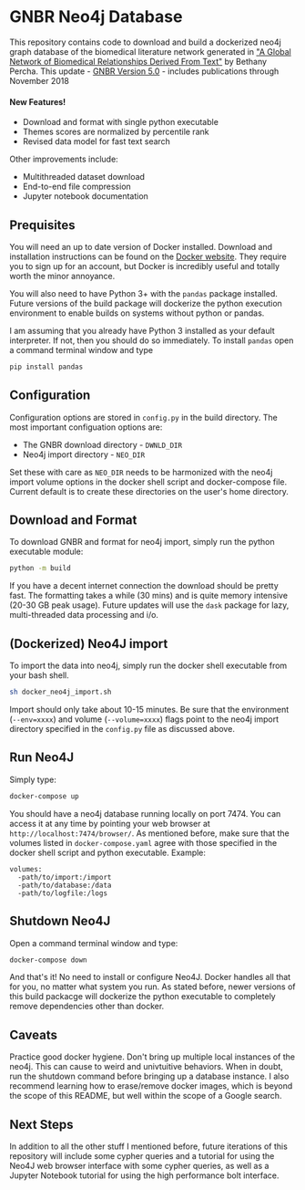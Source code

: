 # GNBR Neo4j Database

This repository contains code to download and build a dockerized neo4j graph database of the biomedical literature network generated in ["A Global Network of Biomedical Relationships Derived From Text"](https://dx.doi.org/2010.1093/bioinformatics/bty114) by Bethany Percha.  This update - [GNBR Version 5.0](https://zenodo.org/record/1495808) - includes publications through November 2018

#### New Features!

  - Download and format with single python executable
  - Themes scores are normalized by percentile rank
  - Revised data model for fast text search

Other improvements include:
  - Multithreaded dataset download
  - End-to-end file compression
  - Jupyter notebook documentation

## Prequisites
You will need an up to date version of Docker installed.  Download and installation instructions can be found on the [Docker website](https://docs.docker.com/install/).  They require you to sign up for an account, but Docker is incredibly useful and totally worth the minor annoyance.

You will also need to have Python 3+ with the `pandas` package installed.  Future versions of the build package will dockerize the python execution environment to  enable builds on systems without python or pandas.

I am assuming that you already have Python 3 installed as your default interpreter.  If not, then you should do so immediately.  To install `pandas` open a command terminal window and type 
```python
pip install pandas
```

## Configuration
Configuration options are stored in `config.py` in the build directory.  The most important configuation options are:
 - The GNBR download directory - `DWNLD_DIR`
 - Neo4j import directory - `NEO_DIR`

Set these with care as `NEO_DIR` needs to be harmonized with the neo4j import volume options in the docker shell script and docker-compose file.  Current default is to create these directories on the user's home directory.

## Download and Format
To download GNBR and format for neo4j import, simply run the python executable module:
```bash
python -m build
```
If you have a decent internet connection the download should be pretty fast.  The formatting takes a while (30 mins) and is quite memory intensive (20-30 GB peak usage).  Future updates will use the `dask` package for lazy, multi-threaded data processing and i/o.
## (Dockerized) Neo4J import
To import the data into neo4j, simply run the docker shell executable from your bash shell.
```bash
sh docker_neo4j_import.sh
```
Import should only take about 10-15 minutes.  Be sure that the environment (`--env=xxxx`) and volume (`--volume=xxxx`) flags point to the neo4j import directory specified in the `config.py` file as discussed above.

## Run Neo4J
Simply type:
```bash
docker-compose up
```
You should have a neo4j database running locally on port 7474.  You can access it at any time by pointing your web browser at `http://localhost:7474/browser/`.  As mentioned before, make sure that the volumes listed in `docker-compose.yaml` agree with those specified in the docker shell script and python executable.  Example: 
```
volumes:
  -path/to/import:/import
  -path/to/database:/data
  -path/to/logfile:/logs
``` 
## Shutdown Neo4J
Open a command terminal window and type:
```bash
docker-compose down
```
And that's it!  No need to  install or configure Neo4J.  Docker handles all that for you, no matter what system you run.  As stated before, newer versions of this build packacge will dockerize the python executable to completely remove dependencies other than docker.

## Caveats
Practice good docker hygiene. Don't bring up multiple local instances of the neo4j.  This can cause to weird and univtuitive behaviors.  When in doubt, run the shutdown command before bringing up a database instance.  I also recommend learning how to erase/remove docker images, which is beyond the scope of this README, but well within the scope of a Google search.

## Next Steps
In addition to all the other stuff I mentioned before, future iterations of this repository will include some cypher queries and a tutorial for using the Neo4J web browser interface with some cypher queries, as well as a Jupyter Notebook tutorial for using the high performance bolt interface.